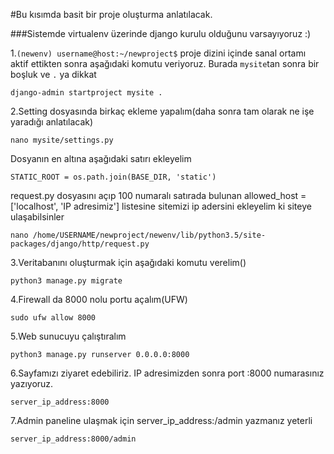 #Bu kısımda basit bir proje oluşturma anlatılacak.

###Sistemde virtualenv üzerinde django kurulu olduğunu varsayıyoruz :)

1.```(newenv) username@host:~/newproject$``` proje dizini içinde sanal ortamı aktif ettikten sonra aşağıdaki komutu veriyoruz.
Burada ```mysite```tan sonra bir boşluk ve ```.``` ya dikkat

```django-admin startproject mysite .```

2.Setting dosyasında birkaç ekleme yapalım(daha sonra tam olarak ne işe yaradığı anlatılacak)

```nano mysite/settings.py```

Dosyanın en altına aşağıdaki satırı ekleyelim

```STATIC_ROOT = os.path.join(BASE_DIR, 'static')```

request.py dosyasını açıp 100 numaralı satırada bulunan allowed_host = ['localhost', 'IP adresimiz'] listesine sitemizi ip adersini ekleyelim ki siteye ulaşabilsinler

```nano /home/USERNAME/newproject/newenv/lib/python3.5/site-packages/django/http/request.py```

3.Veritabanını oluşturmak için aşağıdaki komutu verelim()

```python3 manage.py migrate```

4.Firewall da 8000 nolu portu açalım(UFW)

```sudo ufw allow 8000```

5.Web sunucuyu çalıştıralım

```python3 manage.py runserver 0.0.0.0:8000```

6.Sayfamızı ziyaret edebiliriz. IP adresimizden sonra port :8000 numarasınız yazıyoruz.

``` server_ip_address:8000 ```

7.Admin paneline ulaşmak için server_ip_address:/admin yazmanız yeterli

``` server_ip_address:8000/admin ```

